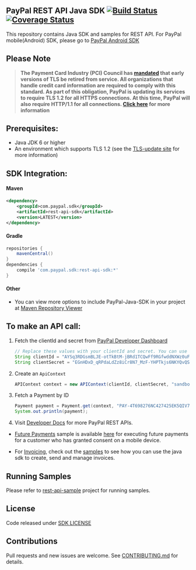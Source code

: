 ## PayPal REST API Java SDK [![Build Status](https://travis-ci.org/paypal/PayPal-Java-SDK.svg?branch=master)](https://travis-ci.org/paypal/PayPal-Java-SDK) [![Coverage Status](https://coveralls.io/repos/github/paypal/PayPal-Java-SDK/badge.svg?branch=master)](https://coveralls.io/github/paypal/PayPal-Java-SDK?branch=master)
This repository contains Java SDK and samples for REST API. For PayPal mobile(Android) SDK, please go to [PayPal Android SDK](https://github.com/paypal/PayPal-Android-SDK)

## Please Note
> **The Payment Card Industry (PCI) Council has [mandated](http://blog.pcisecuritystandards.org/migrating-from-ssl-and-early-tls) that early versions of TLS be retired from service.  All organizations that handle credit card information are required to comply with this standard. As part of this obligation, PayPal is updating its services to require TLS 1.2 for all HTTPS connections. At this time, PayPal will also require HTTP/1.1 for all connections. [Click here](https://github.com/paypal/tls-update) for more information**

Prerequisites:
---------------
* Java JDK 6 or higher
* An environment which supports TLS 1.2 (see the [TLS-update site](https://github.com/paypal/TLS-update#java) for more information)

SDK Integration:
----------------

#### Maven
```xml
<dependency>
	<groupId>com.paypal.sdk</groupId>
	<artifactId>rest-api-sdk</artifactId>
	<version>LATEST</version>
</dependency>
```
#### Gradle
```gradle
repositories {
	mavenCentral()
}
dependencies {
	compile 'com.paypal.sdk:rest-api-sdk:*'
}
```
#### Other
- You can view more options to include PayPal-Java-SDK in your project at [Maven Repository Viewer](http://mvnrepository.com/artifact/com.paypal.sdk/rest-api-sdk)

To make an API call:
--------------------
1. Fetch the clientId and secret from [PayPal Developer Dashboard](https://developer.paypal.com/)

	```java
	// Replace these values with your clientId and secret. You can use these to get started right now.
	String clientId = "AYSq3RDGsmBLJE-otTkBtM-jBRd1TCQwFf9RGfwddNXWz0uFU9ztymylOhRS";
	String clientSecret = "EGnHDxD_qRPdaLdZz8iCr8N7_MzF-YHPTkjs6NKYQvQSBngp4PTTVWkPZRbL";
	```
2. Create an `ApiContext`

	```java
	APIContext context = new APIContext(clientId, clientSecret, "sandbox");
	```
4. Fetch a Payment by ID

	```java
	Payment payment = Payment.get(context, "PAY-4T698276NC427425EK5QIV7Y");
	System.out.println(payment);
	```
6. Visit [Developer Docs](https://developer.paypal.com/docs/api/) for more PayPal REST APIs.

* [Future Payments](https://developer.paypal.com/docs/integration/mobile/make-future-payment/) sample is available [here](https://github.com/paypal/rest-api-sdk-java/blob/master/rest-api-sample/src/main/java/com/paypal/api/sample/FuturePaymentSample.java) for executing future payments for a customer who has granted consent on a mobile device.

* For [Invoicing](https://developer.paypal.com/webapps/developer/docs/api/#invoicing), check out the [samples](https://github.com/paypal/rest-api-sdk-java/blob/master/rest-api-sample/src/main/java/com/paypal/api/sample/InvoiceSample.java) to see how you can use the java sdk to create, send and manage invoices.

Running Samples
--------------------
Please refer to [rest-api-sample](rest-api-sample) project for running samples.

License
--------------------
Code released under [SDK LICENSE](LICENSE)

Contributions
--------------------
Pull requests and new issues are welcome. See [CONTRIBUTING.md](CONTRIBUTING.md) for details.
